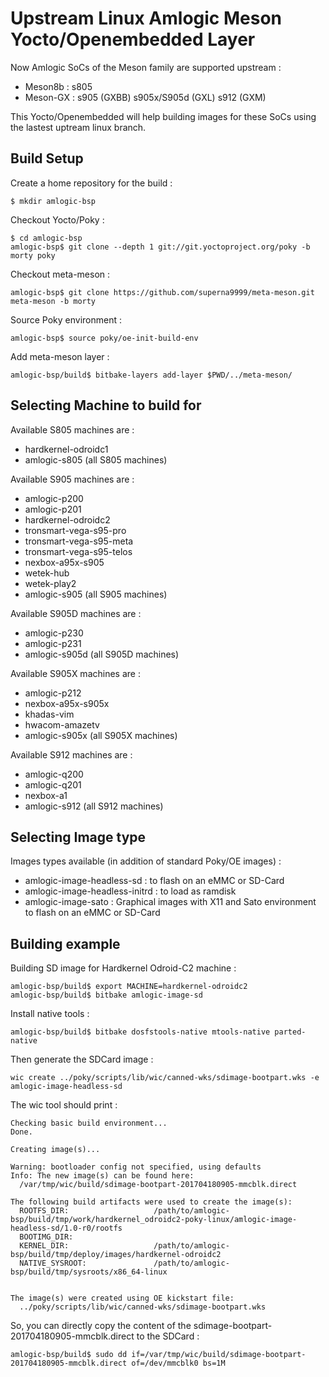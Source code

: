 # Upstream Linux Amlogic Meson Yocto/Openembedded Layer

Now Amlogic SoCs of the Meson family are supported upstream :
 - Meson8b : s805
 - Meson-GX : s905 (GXBB) s905x/S905d (GXL) s912 (GXM)

This Yocto/Openembedded will help building images for these SoCs using the lastest uptream linux branch.

## Build Setup

Create a home repository for the build :
```
$ mkdir amlogic-bsp
```

Checkout Yocto/Poky :
```
$ cd amlogic-bsp
amlogic-bsp$ git clone --depth 1 git://git.yoctoproject.org/poky -b morty poky
```

Checkout meta-meson :
```
amlogic-bsp$ git clone https://github.com/superna9999/meta-meson.git meta-meson -b morty
```

Source Poky environment :
```
amlogic-bsp$ source poky/oe-init-build-env
```

Add meta-meson layer :
```
amlogic-bsp/build$ bitbake-layers add-layer $PWD/../meta-meson/
```

## Selecting Machine to build for

Available S805 machines are :
 - hardkernel-odroidc1
 - amlogic-s805 (all S805 machines)

Available S905 machines are :
 - amlogic-p200
 - amlogic-p201
 - hardkernel-odroidc2
 - tronsmart-vega-s95-pro
 - tronsmart-vega-s95-meta
 - tronsmart-vega-s95-telos
 - nexbox-a95x-s905
 - wetek-hub
 - wetek-play2
 - amlogic-s905 (all S905 machines)

Available S905D machines are :
 - amlogic-p230
 - amlogic-p231
 - amlogic-s905d (all S905D machines)

Available S905X machines are :
 - amlogic-p212
 - nexbox-a95x-s905x
 - khadas-vim
 - hwacom-amazetv
 - amlogic-s905x (all S905X machines)

Available S912 machines are :
 - amlogic-q200
 - amlogic-q201
 - nexbox-a1
 - amlogic-s912 (all S912 machines)

## Selecting Image type

Images types available (in addition of standard Poky/OE images) :
 - amlogic-image-headless-sd : to flash on an eMMC or SD-Card
 - amlogic-image-headless-initrd : to load as ramdisk
 - amlogic-image-sato : Graphical images with X11 and Sato environment to flash on an eMMC or SD-Card

## Building example

Building SD image for Hardkernel Odroid-C2 machine :
```
amlogic-bsp/build$ export MACHINE=hardkernel-odroidc2
amlogic-bsp/build$ bitbake amlogic-image-sd
```

Install native tools :
```
amlogic-bsp/build$ bitbake dosfstools-native mtools-native parted-native
```

Then generate the SDCard image :
```
wic create ../poky/scripts/lib/wic/canned-wks/sdimage-bootpart.wks -e amlogic-image-headless-sd
```

The wic tool should print :
```
Checking basic build environment...
Done.

Creating image(s)...

Warning: bootloader config not specified, using defaults
Info: The new image(s) can be found here:
  /var/tmp/wic/build/sdimage-bootpart-201704180905-mmcblk.direct

The following build artifacts were used to create the image(s):
  ROOTFS_DIR:                   /path/to/amlogic-bsp/build/tmp/work/hardkernel_odroidc2-poky-linux/amlogic-image-headless-sd/1.0-r0/rootfs
  BOOTIMG_DIR:                  
  KERNEL_DIR:                   /path/to/amlogic-bsp/build/tmp/deploy/images/hardkernel-odroidc2
  NATIVE_SYSROOT:               /path/to/amlogic-bsp/build/tmp/sysroots/x86_64-linux


The image(s) were created using OE kickstart file:
  ../poky/scripts/lib/wic/canned-wks/sdimage-bootpart.wks
```

So, you can directly copy the content of the sdimage-bootpart-201704180905-mmcblk.direct to the SDCard :
```
amlogic-bsp/build$ sudo dd if=/var/tmp/wic/build/sdimage-bootpart-201704180905-mmcblk.direct of=/dev/mmcblk0 bs=1M
```
